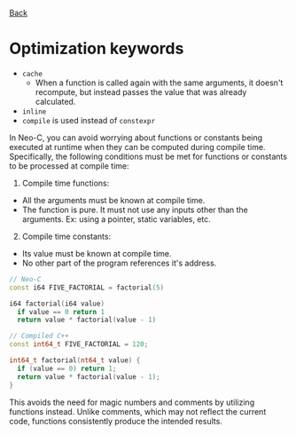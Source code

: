[Back](./Readme.md)

# Optimization keywords
- `cache`
  - When a function is called again with the same arguments, it doesn't recompute, but instead passes the value that was already calculated.
- `inline`
- `compile` is used instead of `constexpr`

In Neo-C, you can avoid worrying about functions or constants being executed at runtime when they can be computed during compile time. Specifically, the following conditions must be met for functions or constants to be processed at compile time:
1. Compile time functions:
  - All the arguments must be known at compile time.
  - The function is pure. It must not use any inputs other than the arguments. Ex: using a pointer, static variables, etc.
2. Compile time constants:
  - Its value must be known at compile time.
  - No other part of the program references it's address.

```C++
// Neo-C
const i64 FIVE_FACTORIAL = factorial(5)

i64 factorial(i64 value)
  if value == 0 return 1
  return value * factorial(value - 1)

// Compiled C++
const int64_t FIVE_FACTORIAL = 120;

int64_t factorial(nt64_t value) {
  if (value == 0) return 1;
  return value * factorial(value - 1);
}
```

This avoids the need for magic numbers and comments by utilizing functions instead. Unlike comments, which may not reflect the current code, functions consistently produce the intended results.